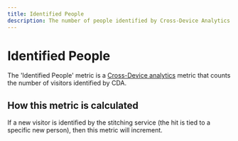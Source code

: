 ```yaml
---
title: Identified People
description: The number of people identified by Cross-Device Analytics.
---
```

# Identified People

The 'Identified People' metric is a [Cross-Device analytics](../cda/overview.md) metric that counts the number of visitors identified by CDA.

## How this metric is calculated

If a new visitor is identified by the stitching service (the hit is tied to a specific new person), then this metric will increment.
